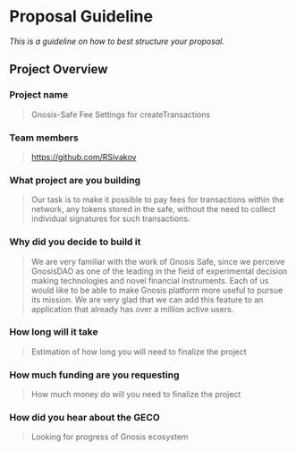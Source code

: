 # Proposal Guideline 
_This is a guideline on how to best structure your proposal._

## Project Overview

### Project name
> Gnosis-Safe Fee Settings for createTransactions
### Team members 
> https://github.com/RSivakov 
### What project are you building 
> Our task is to make it possible to pay fees for transactions within the network, any tokens stored in the safe, without the need to collect individual signatures for such transactions.
### Why did you decide to build it 
> We are very familiar with the work of Gnosis Safe, since we perceive GnosisDAO as one of the leading in the field of experimental decision making technologies and novel financial instruments.
Each of us would like to be able to make Gnosis platform more useful to pursue its mission.
We are very glad that we can add this feature to an application that already has over a million active users.
### How long will it take 
> Estimation of how long you will need to finalize the project
### How much funding are you requesting  
> How much money do will you need to finalize the project
### How did you hear about the GECO
> Looking for progress of Gnosis ecosystem


